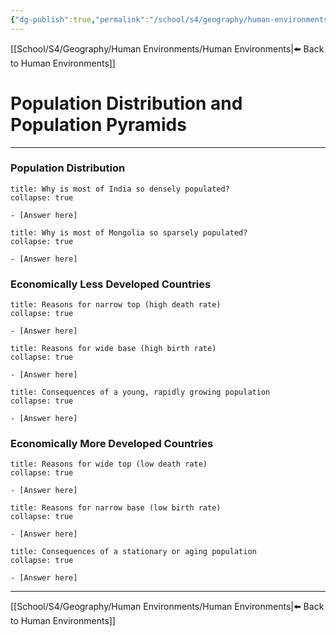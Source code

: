```yaml
---
{"dg-publish":true,"permalink":"/school/s4/geography/human-environments/population-distribution-and-population-pyramids/"}
---
```

[[School/S4/Geography/Human Environments/Human Environments|⬅️ Back to Human Environments]]
# Population Distribution and Population Pyramids
---

### Population Distribution
```ad-question
title: Why is most of India so densely populated?
collapse: true

- [Answer here]
```

```ad-question
title: Why is most of Mongolia so sparsely populated?
collapse: true

- [Answer here]
```

### Economically Less Developed Countries
```ad-example
title: Reasons for narrow top (high death rate)
collapse: true

- [Answer here]
```

```ad-example
title: Reasons for wide base (high birth rate)
collapse: true

- [Answer here]
```

```ad-example
title: Consequences of a young, rapidly growing population
collapse: true

- [Answer here]
```

### Economically More Developed Countries
```ad-example
title: Reasons for wide top (low death rate)
collapse: true

- [Answer here]
```

```ad-example
title: Reasons for narrow base (low birth rate)
collapse: true

- [Answer here]
```

```ad-example
title: Consequences of a stationary or aging population
collapse: true

- [Answer here]
```

---
[[School/S4/Geography/Human Environments/Human Environments|⬅️ Back to Human Environments]]
